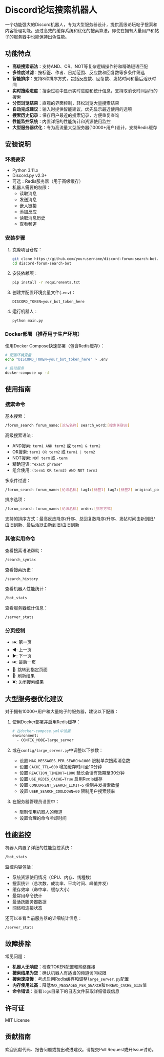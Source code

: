 # Discord论坛搜索机器人

一个功能强大的Discord机器人，专为大型服务器设计，提供高级论坛帖子搜索和内容管理功能。通过高效的缓存系统和优化的搜索算法，即使在拥有大量用户和帖子的服务器中也能保持出色性能。

## 功能特点

- **高级搜索语法**：支持AND、OR、NOT等复杂逻辑操作符和精确短语匹配
- **多维度过滤**：按标签、作者、日期范围、反应数和回复数等多条件筛选
- **智能排序**：支持8种排序方式，包括反应数、回复数、发帖时间和最后活跃时间
- **实时搜索进度**：搜索过程中显示实时进度和统计信息，支持取消长时间运行的搜索
- **分页浏览结果**：直观的界面控制，轻松浏览大量搜索结果
- **自动完成建议**：输入时提供智能建议，优先显示最近使用的选项
- **搜索历史记录**：保存用户最近的搜索记录，方便重复查询
- **性能监控系统**：内置详细的性能统计和资源使用监控
- **大型服务器优化**：专为高流量大型服务器(10000+用户)设计，支持Redis缓存

## 安装说明

### 环境要求

- Python 3.11.x
- Discord.py v2.3+
- 可选：Redis服务器（用于高级缓存）
- 机器人需要的权限：
  - 读取消息
  - 发送消息
  - 嵌入链接
  - 添加反应
  - 读取消息历史
  - 查看频道

### 安装步骤

1. 克隆项目仓库：

    ```bash
    git clone https://github.com/yourusername/discord-forum-search-bot.git
    cd discord-forum-search-bot
    ```

2. 安装依赖项：

    ```bash
    pip install -r requirements.txt
    ```

3. 创建并配置环境变量文件(`.env`)：

    ```env
    DISCORD_TOKEN=your_bot_token_here
    ```

4. 运行机器人：

    ```bash
    python main.py
    ```

### Docker部署（推荐用于生产环境）

使用Docker Compose快速部署（包含Redis缓存）：

```bash
# 配置环境变量
echo "DISCORD_TOKEN=your_bot_token_here" > .env

# 启动服务
docker-compose up -d
```

## 使用指南

### 搜索命令

基本搜索：

```bash
/forum_search forum_name:[论坛名称] search_word:[搜索关键词]
```

高级搜索语法：

- AND搜索: `term1 AND term2` 或 `term1 & term2`
- OR搜索: `term1 OR term2` 或 `term1 | term2`
- NOT搜索: `NOT term` 或 `-term`
- 精确短语: `"exact phrase"`
- 组合使用: `(term1 OR term2) AND NOT term3`

多条件过滤：

```bash
/forum_search forum_name:[论坛名称] tag1:[标签1] tag2:[标签2] original_poster:[用户] min_reactions:[数量] start_date:[日期]
```

排序选项：

```bash
/forum_search forum_name:[论坛名称] order:[排序方式]
```

支持的排序方式：最高反应降序/升序、总回复数降序/升序、发帖时间由新到旧/由旧到新、最后活跃由新到旧/由旧到新

### 其他实用命令

查看搜索语法帮助：

```bash
/search_syntax
```

查看搜索历史：

```bash
/search_history
```

查看机器人性能统计：

```bash
/bot_stats
```

查看服务器统计信息：

```bash
/server_stats
```

### 分页控制

- ⏮️: 第一页
- ◀️: 上一页
- ▶️: 下一页
- ⏭️: 最后一页
- 🔢: 跳转到指定页面
- 🔄: 刷新结果
- ❌: 关闭搜索结果

## 大型服务器优化建议

对于拥有10000+用户和大量帖子的服务器，建议以下配置：

1. 使用Docker部署并启用Redis缓存：

    ```bash
    # 在docker-compose.yml中设置
    environment:
      - CONFIG_MODE=large_server
    ```

2. 或在`config/large_server.py`中调整以下参数：
   - 设置 `MAX_MESSAGES_PER_SEARCH=1000` 限制单次搜索消息数
   - 设置 `CACHE_TTL=600` 增加缓存时间至10分钟
   - 设置 `REACTION_TIMEOUT=1800` 延长会话有效期至30分钟
   - 设置 `USE_REDIS_CACHE=True` 启用Redis缓存
   - 设置 `CONCURRENT_SEARCH_LIMIT=5` 控制并发搜索数量
   - 设置 `USER_SEARCH_COOLDOWN=60` 限制用户搜索频率

3. 在服务器管理员设置中：
   - 限制使用机器人的频道
   - 设置合理的命令冷却时间

## 性能监控

机器人内置了详细的性能监控系统：

```bash
/bot_stats
```

监控内容包括：

- 系统资源使用情况（CPU、内存、线程数）
- 搜索统计（总次数、成功率、平均时间、峰值并发）
- 缓存效率（命中率、缓存大小）
- 最常用命令统计
- 最活跃服务器数据
- 网络和连接状态

还可以查看当前服务器的详细统计信息：

```bash
/server_stats
```

## 故障排除

常见问题：

- **机器人无响应**：检查TOKEN配置和网络连接
- **搜索结果为空**：确认机器人有适当的频道访问权限
- **搜索速度慢**：考虑启用Redis缓存和调整`large_server.py`配置
- **内存使用过高**：降低`MAX_MESSAGES_PER_SEARCH`和`THREAD_CACHE_SIZE`值
- **命令错误**：查看`logs`目录下的日志文件获取详细错误信息

## 许可证

MIT License

## 贡献指南

欢迎贡献代码、报告问题或提出改进建议。请提交Pull Request或开Issue讨论。